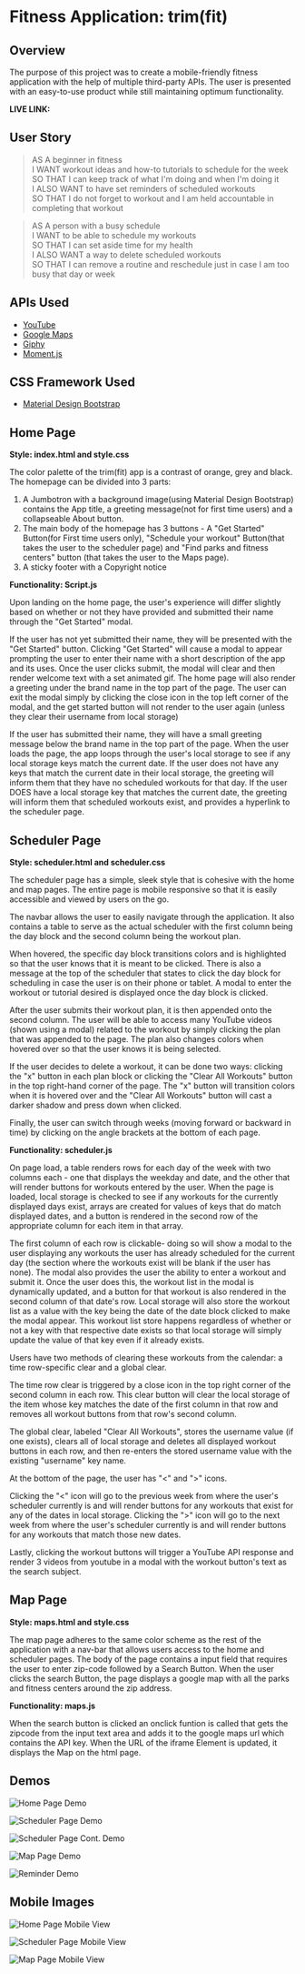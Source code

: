 # Fitness Application: trim(fit)

## Overview ##

The purpose of this project was to create a mobile-friendly fitness application with the help of multiple third-party APIs. The user is presented with an easy-to-use product while still maintaining optimum functionality. 

**LIVE LINK:**

## User Story ##

>AS A beginner in fitness  
I WANT workout ideas and how-to tutorials to schedule for the week <br />
SO THAT I can keep track of what I'm doing and when I'm doing it <br />
I ALSO WANT to have set reminders of scheduled workouts <br />
SO THAT I do not forget to workout and I am held accountable in completing that workout

>AS A person with a busy schedule <br />
I WANT to be able to schedule my workouts <br />
SO THAT I can set aside time for my health <br />
I ALSO WANT a way to delete scheduled workouts <br />
SO THAT I can remove a routine and reschedule just in case I am too busy that day or week

## APIs Used ##

* [YouTube](https://developers.google.com/youtube/v3)
* [Google Maps](https://cloud.google.com/maps-platform/?utm_source=google&utm_medium=cpc&utm_campaign=FY18-Q2-global-demandgen-paidsearchonnetworkhouseads-cs-maps_contactsal_saf&utm_content=text-ad-none-none-DEV_c-CRE_289918047742-ADGP_Hybrid+%7C+AW+SEM+%7C+BKWS+~+Google+Maps-KWID_43700036076725534-kwd-21146297871-userloc_9061130&utm_term=KW_%2Bgoogle%20%2Bmaps-ST_%2Bgoogle+%2Bmaps&gclid=Cj0KCQjwhIP6BRCMARIsALu9LflbTJufz_6CLAk6UOvLePUH_2gYGbyMz7GULPWiwbFapXGnFjBVmV0aAkytEALw_wcB)
* [Giphy](https://developers.giphy.com/)
* [Moment.js](https://momentjs.com/)

## CSS Framework Used ##

* [Material Design Bootstrap](https://mdbootstrap.com/docs/jquery/)


## Home Page ##

**Style: index.html and style.css**

The color palette of the trim(fit) app is a contrast of orange, grey and black. 
The homepage can be divided into 3 parts:
1. A Jumbotron with a background image(using Material Design Bootstrap) contains the App title, a greeting message(not for first time users) and a collapseable About button.
2. The main body of the homepage has 3 buttons - A "Get Started" Button(for First time users only), "Schedule your workout" Button(that takes the user to the scheduler page) and "Find parks and fitness centers" button (that takes the user to the Maps page).
3. A sticky footer with a Copyright notice

**Functionality: Script.js** 

Upon landing on the home page, the user's experience will differ slightly based on whether or not they have provided and submitted their name through the "Get Started" modal.

If the user has not yet submitted their name, they will be presented with the "Get Started" button. Clicking "Get Started" will cause a modal to appear prompting the user to enter their name with a short description of the app and its uses. Once the user clicks submit, the modal will clear and then render welcome text with a set animated gif. The home page will also render a greeting under the brand name in the top part of the page. The user can exit the modal simply by clicking the close icon in the top left corner of the modal, and the get started button will not render to the user again (unless they clear their username from local storage)

If the user has submitted their name, they will have a small greeting message below the brand name in the top part of the page. When the user loads the page, the app loops through the user's local storage to see if any local storage keys match the current date. If the user does not have any keys that match the current date in their local storage, the greeting will inform them that they have no scheduled workouts for that day. If the user DOES have a local storage key that matches the current date, the greeting will inform them that scheduled workouts exist, and provides a hyperlink to the scheduler page.

## Scheduler Page ##

**Style: scheduler.html and scheduler.css**

The scheduler page has a simple, sleek style that is cohesive with the home and map pages. The entire page is mobile responsive so that it is easily accessible and viewed by users on the go. 

The navbar allows the user to easily navigate through the application. It also contains a table to serve as the actual scheduler with the first column being the day block and the second column being the workout plan. 

When hovered, the specific day block transitions colors and is highlighted so that the user knows that it is meant to be clicked. There is also a message at the top of the scheduler that states to click the day block for scheduling in case the user is on their phone or tablet. A modal to enter the workout or tutorial desired is displayed once the day block is clicked. 

After the user submits their workout plan, it is then appended onto the second column. The user will be able to access many YouTube videos (shown using a modal) related to the workout by simply clicking the plan that was appended to the page. The plan also changes colors when hovered over so that the user knows it is being selected.

If the user decides to delete a workout, it can be done two ways: clicking the "x" button in each plan block or clicking the "Clear All Workouts" button in the top right-hand corner of the page. The "x" button will transition colors when it is hovered over and the "Clear All Workouts" button will cast a darker shadow and press down when clicked. 

Finally, the user can switch through weeks (moving forward or backward in time) by clicking on the angle brackets at the bottom of each page. 



**Functionality: scheduler.js**

On page load, a table renders rows for each day of the week with two columns each - one that displays the weekday and date, and the other that will render buttons for workouts entered by the user. When the page is loaded, local storage is checked to see if any workouts for the currently displayed days exist, arrays are created for values of keys that do match displayed dates, and a button is rendered in the second row of the appropriate column for each item in that array.

The first column of each row is clickable- doing so will show a modal to the user displaying any workouts the user has already scheduled for the current day (the section where the workouts exist will be blank if the user has none). The modal also provides the user the ability to enter a workout and submit it. Once the user does this, the workout list in the modal is dynamically updated, and a button for that workout is also rendered in the second column of that date's row. Local storage will also store the workout list as a value with the key being the date of the date block clicked to make the modal appear. This workout list store happens regardless of whether or not a key with that respective date exists so that local storage will simply update the value of that key even if it already exists.

Users have two methods of clearing these workouts from the calendar: a time row-specific clear and a global clear. 

The time row clear is triggered by a close icon in the top right corner of the second column in each row. This clear button will clear the local storage of the item whose key matches the date of the first column in that row and removes all workout buttons from that row's second column.

The global clear, labeled "Clear All Workouts", stores the username value (if one exists), clears all of local storage and deletes all displayed workout buttons in each row, and then re-enters the stored username value with the existing "username" key name.

At the bottom of the page, the user has "<" and ">" icons. 

Clicking the "<" icon will go to the previous week from where the user's scheduler currently is and will render buttons for any workouts that exist for any of the dates in local storage. Clicking the ">" icon will go to the next week from where the user's scheduler currently is and will render buttons for any workouts that match those new dates.

Lastly, clicking the workout buttons will trigger a YouTube API response and render 3 videos from youtube in a modal with the workout button's text as the search subject.

## Map Page ##

**Style: maps.html and style.css**

The map page adheres to the same color scheme as the rest of the application with a nav-bar that allows users access to the home and scheduler pages. The body of the page contains a input field that requires the user to enter zip-code followed by a Search Button.
When the user clicks the search Button, the page displays a google map with all the parks and fitness centers around the zip address.

**Functionality: maps.js**

When the search button is clicked an onclick funtion is called that gets the zipcode from the input text area and adds it to the google maps url which contains the API key.
When the URL of the iframe Element is updated, it displays the Map on the html page. 


## Demos ##

![Home Page Demo](Demo/HomePageDemo_Trim(fit).gif)

![Scheduler Page Demo](Demo/SchedulerPageDemo.gif)

![Scheduler Page Cont. Demo](Demo/SchedContDemo.gif)

![Map Page Demo](Demo/MapsDemo.gif)

![Reminder Demo](Demo/ReminderDemo.gif)

## Mobile Images ##

![Home Page Mobile View](Demo/TrimFit.png)

![Scheduler Page Mobile View](Demo/Sched_Mobile.png)

![Map Page Mobile View](Demo/Maps_Demo.png)


